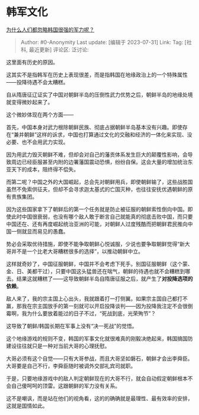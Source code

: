 # 韩军文化
[为什么人们都忽略韩国很强的军力呢？](https://www.zhihu.com/question/373447324/answer/3142755329)

> Author: #0-Anonymity
> Last update: [编辑于 2023-07-31]
> Link:
> Tag: [社科, 最近更新]
> 评论区:
> 泛讨论:

这里面有历史的原因。

这其实不是指韩军在历史上表现很差，而是指韩国在地缘政治上的一个特殊属性——投降待遇不会太糟糕。

自从隋唐征辽证实了中国对朝鲜半岛的压倒性武力优势之后，朝鲜半岛的地缘处境就变得微妙起来了。

这个微妙体现在两个方面——

首先，中国本身对武力根除朝鲜民族、彻底占据朝鲜半岛基本没有兴趣。即使存在“兼并朝鲜”这样的诉求，中国也打算通过文化的交融和经济的一体化来实现、没必要、也不会用武力实现。

因为用武力毁灭朝鲜不难，但却会对自己的藩贡体系发生巨大的颠覆性影响，会导致周边已经臣服甚至内附的边署藩国震动恐惧，纷纷自保。这会大量的增加统治东亚天下的成本，阻终得不偿失。

而第二呢？中国之外的大国崛起，总会先对朝鲜用兵，即使朝鲜输了，这些战胜国虽然不免索供征夫，但却不会寻求迦太基式的亡国灭种，也往往安抚优遇朝鲜的原有贵族集团。

因为这些国家拿下了朝鲜后的第一个任务就是防止被征服的朝鲜索性倒向中国。即使此时中国很衰弱，也没有哪个敌人敢于断言自己就能真的彻底击败中国，而只要中国还在、还有再度崛起统治亚洲的可能，对朝鲜人过度残酷而把朝鲜君民推向中国一侧就显而易见的愚蠢。

势必会采取优待措施，即使不能争取朝鲜心悦诚服，少说也要争取朝鲜觉得“新大哥并不是一个比老大哥糟糕很多的选择”，以推动朝鲜中立。

这样就奇妙了，中国征服朝鲜，中国并不会考虑下死手。别国征服朝鲜（这个蒙、金、日、美都干过），只要中国这头猛兽还在喘气，朝鲜的待遇也就不会糟糕到哪去。结果这就糟糕了——这导致朝鲜半岛自隋唐征服之后，就产生了**对投降选项的依赖**。

敌人来了，我的宗主国上心出头，我就跟着打一打侧翼。如果宗主国自己都打不赢，那我在宗主国放手的第一刻就可以开启投降谈判——因为投降我注定不会很倒霉啊，我为什么要放着能过的日子不过，“死战到底，光荣殉节”？

这导致了朝鲜/韩国长期在军事上没有“决一死战”的觉悟。

这个地缘游戏的规则不变，韩国的军事文化就很难真的刚毅决绝起来，韩国搞国防建设往往就只是一种对当前大哥的心理抚慰。

大哥必须有这个自觉——只有大哥参战，而且大哥坚如磐石，朝鲜才会出李舜臣。大哥要是自己不行，李舜臣随时被调外交部礼宾司就职。

于是，只要地缘游戏中的敌人判定朝鲜现在的大哥不行，就会自动假定朝鲜根本不会自己傻呵呵的顶雷。这跟朝鲜的军力没有关系。

这不是嘲讽，而是站在他们的视角看，这的的确确就是最理性、最有效率的安排，这就是国情如此。